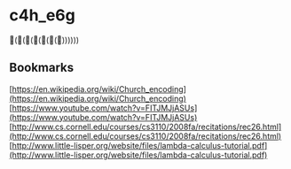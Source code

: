 # c4h_e6g

🐢(🐢(🐢(🐢(🐢(🐢(🍔))))))

## Bookmarks

[https://en.wikipedia.org/wiki/Church_encoding](https://en.wikipedia.org/wiki/Church_encoding)
[https://www.youtube.com/watch?v=FITJMJjASUs](https://www.youtube.com/watch?v=FITJMJjASUs)
[http://www.cs.cornell.edu/courses/cs3110/2008fa/recitations/rec26.html](http://www.cs.cornell.edu/courses/cs3110/2008fa/recitations/rec26.html)
[http://www.little-lisper.org/website/files/lambda-calculus-tutorial.pdf](http://www.little-lisper.org/website/files/lambda-calculus-tutorial.pdf)
